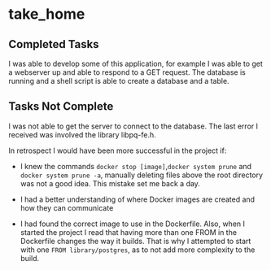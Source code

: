# take_home

## Completed Tasks

I was able to develop some of this application, for example I was able to get a webserver up and able to respond to a GET request. The database is running and a shell script is able to create a database and a table.

## Tasks Not Complete

I was not able to get the server to connect to the database. The last error I received was 
involved the library libpq-fe.h.

In retrospect I would have been more successful in the project if:

- I knew the commands `docker stop [image]`,`docker system prune` and `docker system prune -a`, manually deleting files above the root directory was not a good idea. This mistake set me back a day.

- I had a better understanding of where Docker images are created and how they can communicate 
 
- I had found the correct image to use in the Dockerfile. Also, when I started the project I read that having more than one FROM in the Dockerfile changes the way it builds. That is why I attempted to start with one `FROM library/postgres`, as to not add more complexity to the build.



